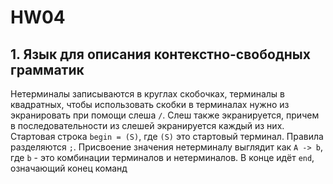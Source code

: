 HW04
=====
## 1. Язык для описания контекстно-свободных грамматик
Нетерминалы записываются в круглах скобочках, терминалы в квадратных, чтобы использовать скобки в терминалах нужно из экранировать при помощи слеша `/`. Слеш также экранируется, причем в последовательности из слешей экранируется каждый из них.
Cтартовая строка `begin = (S)`, где `(S)` это стартовый терминал.
Правила разделяются `;`. 
Присвоение значения нетерминалу выглядит как `A -> b`, где `b` - это комбинации терминалов и нетерминалов.
В конце идёт `end`, означающий конец команд


## 
